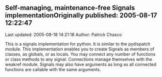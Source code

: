 ## Self-managing, maintenance-free Signals implementationOriginally published: 2005-08-17 12:22:47 
Last updated: 2005-08-18 14:21:18 
Author: Patrick Chasco 
 
This is a signals implementation for python. It is similar to the pydispatch module. This implementation enables you to create Signals as members of classes, as globals, or as locals. You may connect any number of functions or class methods to any signal. Connections manage themselves with the weakref module. Signals may also have arguments as long as all connected functions are callable with the same arguments.